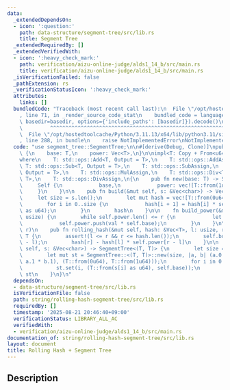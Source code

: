 ```yaml
---
data:
  _extendedDependsOn:
  - icon: ':question:'
    path: data-structure/segment-tree/src/lib.rs
    title: Segment Tree
  _extendedRequiredBy: []
  _extendedVerifiedWith:
  - icon: ':heavy_check_mark:'
    path: verification/aizu-online-judge/alds1_14_b/src/main.rs
    title: verification/aizu-online-judge/alds1_14_b/src/main.rs
  _isVerificationFailed: false
  _pathExtension: rs
  _verificationStatusIcon: ':heavy_check_mark:'
  attributes:
    links: []
  bundledCode: "Traceback (most recent call last):\n  File \"/opt/hostedtoolcache/Python/3.11.13/x64/lib/python3.11/site-packages/onlinejudge_verify/documentation/build.py\"\
    , line 71, in _render_source_code_stat\n    bundled_code = language.bundle(stat.path,\
    \ basedir=basedir, options={'include_paths': [basedir]}).decode()\n          \
    \         ^^^^^^^^^^^^^^^^^^^^^^^^^^^^^^^^^^^^^^^^^^^^^^^^^^^^^^^^^^^^^^^^^^^^^^^^^^^^^^^^^\n\
    \  File \"/opt/hostedtoolcache/Python/3.11.13/x64/lib/python3.11/site-packages/onlinejudge_verify/languages/rust.py\"\
    , line 288, in bundle\n    raise NotImplementedError\nNotImplementedError\n"
  code: "use segment_tree::SegmentTree;\n\n#[derive(Debug, Clone)]\npub struct RollingHash<T>\
    \ {\n    base: T,\n    power: Vec<T>,\n}\n\nimpl<T: Copy + From<u64>> RollingHash<T>\n\
    where\n    T: std::ops::Add<T, Output = T>,\n    T: std::ops::AddAssign,\n   \
    \ T: std::ops::Sub<T, Output = T>,\n    T: std::ops::SubAssign,\n    T: std::ops::Mul<T,\
    \ Output = T>,\n    T: std::ops::MulAssign,\n    T: std::ops::Div<T, Output =\
    \ T>,\n    T: std::ops::DivAssign,\n{\n    pub fn new(base: T) -> Self {\n   \
    \     Self {\n            base,\n            power: vec![T::from(1u64)],\n   \
    \     }\n    }\n\n    pub fn build(&mut self, s: &Vec<char>) -> Vec<T> {\n   \
    \     let size = s.len();\n        let mut hash = vec![T::from(0u64); size + 1];\n\
    \        for i in 0..size {\n            hash[i + 1] = hash[i] * self.base + T::from(s[i]\
    \ as u64);\n        }\n        hash\n    }\n\n    fn build_power(&mut self, r:\
    \ usize) {\n        while self.power.len() <= r {\n            let val = *self.power.last().unwrap();\n\
    \            self.power.push(val * self.base);\n        }\n    }\n\n    // [l,\
    \ r)\n    pub fn rolling_hash(&mut self, hash: &Vec<T>, l: usize, r: usize) ->\
    \ T {\n        assert!(l <= r && r <= hash.len());\n        self.build_power(r\
    \ - l);\n        hash[r] - hash[l] * self.power[r - l]\n    }\n\n    pub fn build_segment_tree(&mut\
    \ self, s: &Vec<char>) -> SegmentTree<(T, T)> {\n        let size = s.len();\n\
    \        let mut st = SegmentTree::<(T, T)>::new(size, |a, b| (a.0 + (a.1 * b.0),\
    \ a.1 * b.1), (T::from(0u64), T::from(1u64)));\n        for i in 0..size {\n \
    \           st.set(i, (T::from(s[i] as u64), self.base));\n        }\n       \
    \ st\n    }\n}\n"
  dependsOn:
  - data-structure/segment-tree/src/lib.rs
  isVerificationFile: false
  path: string/rolling-hash-segment-tree/src/lib.rs
  requiredBy: []
  timestamp: '2025-08-21 20:46:40+09:00'
  verificationStatus: LIBRARY_ALL_AC
  verifiedWith:
  - verification/aizu-online-judge/alds1_14_b/src/main.rs
documentation_of: string/rolling-hash-segment-tree/src/lib.rs
layout: document
title: Rolling Hash + Segment Tree
---
```


## Description
